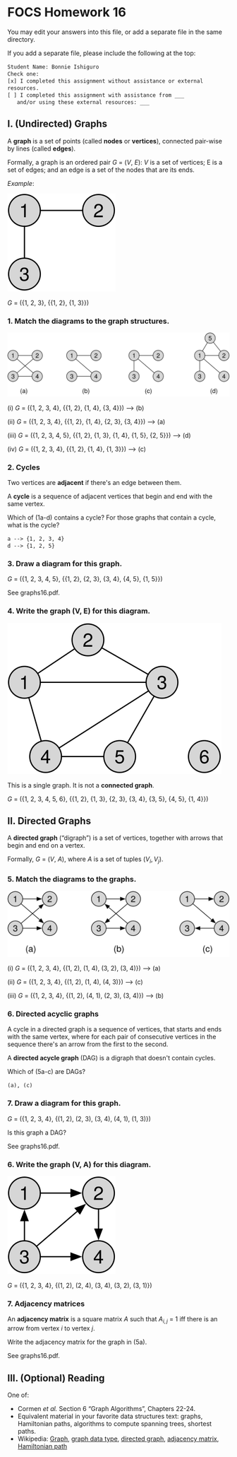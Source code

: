 # FOCS Homework 16

You may edit your answers into this file, or add a separate file in the same directory.

If you add a separate file, please include the following at the top:

```
Student Name: Bonnie Ishiguro
Check one:
[x] I completed this assignment without assistance or external resources.
[ ] I completed this assignment with assistance from ___
   and/or using these external resources: ___
```

## I. (Undirected) Graphs

A **graph** is a set of points (called **nodes** or **vertices**), connected pair-wise by lines (called **edges**).

Formally, a graph is an ordered pair *G* = (*V*, *E*): *V* is a set of vertices; E is a set of edges; and an edge is a set of the nodes that are its ends.

*Example*:

![](images/graph-example.svg)

*G* = ({1, 2, 3}, {{1, 2}, {1, 3}})

### 1. Match the diagrams to the graph structures.

![](images/graphs.svg)

(i) *G* = ({1, 2, 3, 4}, {{1, 2}, {1, 4}, {3, 4}}) --> (b)

(ii) *G* = ({1, 2, 3, 4}, {{1, 2}, {1, 4}, {2, 3}, {3, 4}}) --> (a)

(iii) *G* = ({1, 2, 3, 4, 5}, {{1, 2}, {1, 3}, {1, 4}, {1, 5}, {2, 5}}) --> (d)

(iv) *G* = ({1, 2, 3, 4}, {{1, 2}, {1, 4}, {1, 3}}) --> (c)

### 2. Cycles

Two vertices are **adjacent** if there's an edge between them.

A **cycle** is a sequence of adjacent vertices that begin and end with the same vertex.

Which of (1a-d) contains a cycle? For those graphs that contain a cycle, what is the cycle?

```
a --> {1, 2, 3, 4}
d --> {1, 2, 5} 
```

### 3. Draw a diagram for this graph.

*G* = ({1, 2, 3, 4, 5}, {{1, 2}, {2, 3}, {3, 4}, {4, 5}, {1, 5}})

See graphs16.pdf.







### 4. Write the graph (V, E) for this diagram.

![](images/graph.svg)

This is a single graph. It is not a **connected graph**.

*G* = ({1, 2, 3, 4, 5, 6}, {{1, 2}, {1, 3}, {2, 3}, {3, 4}, {3, 5}, {4, 5}, {1, 4}})

## II. Directed Graphs

A **directed graph** (“digraph”) is a set of vertices, together with arrows that begin and end on a vertex.

Formally, *G* = (*V*, *A*), where *A* is a set of tuples $(V_i, V_j)$.

### 5. Match the diagrams to the graphs.

![](images/digraphs.svg)

(i) *G* = ({1, 2, 3, 4}, {(1, 2), (1, 4), (3, 2), (3, 4)}) --> (a)

(ii) *G* = ({1, 2, 3, 4}, {(1, 2), (1, 4), (4, 3)}) --> (c)

(iii) *G* = ({1, 2, 3, 4}, {(1, 2), (4, 1), (2, 3), (3, 4)}) --> (b)

### 6. Directed acyclic graphs

A cycle in a directed graph is a sequence of vertices, that starts and ends with the same vertex, where for each pair of consecutive vertices in the sequence there's an arrow from the first to the second.

A **directed acycle graph** (DAG) is a digraph that doesn't contain cycles.

Which of (5a-c) are DAGs?

```
(a), (c)
```

### 7. Draw a diagram for this graph.











*G* = ({1, 2, 3, 4}, {(1, 2), (2, 3), (3, 4), (4, 1), (1, 3)})

Is this graph a DAG?

See graphs16.pdf.

### 6. Write the graph (V, A) for this diagram.

![](images/digraph.svg)

*G* = ({1, 2, 3, 4}, {(1, 2), (2, 4), (3, 4), (3, 2), (3, 1)})

### 7. Adjacency matrices 

An **adjacency matrix** is a square matrix *A* such that $A_{i,j}$ = 1 iff there is an arrow from vertex *i* to vertex *j*.

Write the adjacency matrix for the graph in (5a).

See graphs16.pdf.

## III. (Optional) Reading

One of:

* Cormen *et al.* Section 6 “Graph Algorithms”, Chapters 22-24.
* Equivalent material in your favorite data structures text: graphs, Hamiltonian paths, algorithms to compute spanning trees, shortest paths.
* Wikipedia: [Graph](https://en.wikipedia.org/wiki/Graph_(discrete_mathematics)), [graph data type](https://en.wikipedia.org/wiki/Graph_(abstract_data_type)), [directed graph](https://en.wikipedia.org/wiki/Directed_graph), [adjacency matrix](https://en.wikipedia.org/wiki/Adjacency_matrix), [Hamiltonian path](https://en.wikipedia.org/wiki/Hamiltonian_path)

